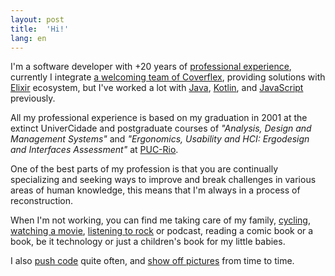 ```yaml
---
layout: post
title:  'Hi!'
lang: en
---
```

I'm a software developer with +20 years of <a href="https://linkedin.com/in/raulpe7eira" title="link to LinkedIn profile" target="_blank">professional experience</a>, currently I integrate <a href="https://coverflex.com" title="link to Coverflex website" target="_blank">a welcoming team of Coverflex</a>, providing solutions with <a href="https://elixir-lang.org" title="link to Elixir website">Elixir</a> ecosystem, but I've worked a lot with <a href="https://java.com" title="link to Java website">Java</a>, <a href="https://kotlinlang.org" title="link to Kotlin website">Kotlin</a>, and <a href="https://www.ecma-international.org/publications-and-standards/standards/ecma-262" title="link to JavaScript specification">JavaScript</a> previously.

All my professional experience is based on my graduation in 2001 at the extinct UniverCidade and postgraduate courses of *"Analysis, Design and Management Systems"* and *"Ergonomics, Usability and HCI: Ergodesign and Interfaces Assessment"* at <a href="http://www.puc-rio.br" title="lint to PUC-Rio website" target="_blank">PUC-Rio</a>.

One of the best parts of my profession is that you are continually specializing and seeking ways to improve and break challenges in various areas of human knowledge, this means that I'm always in a process of reconstruction.

When I'm not working, you can find me taking care of my family, <a href="https://strava.com/athletes/raulpe7eira" title="link to Strava profile" target="_blank">cycling</a>, <a href="https://imdb.com/user/ur28106453" title="link to IMDb profile" target="_blank">watching a movie</a>, <a href="https://last.fm/user/raulpereira" title="link to last.fm profile" target="_blank">listening to rock</a> or podcast, reading a comic book or a book, be it technology or just a children's book for my little babies.

I also <a href="https://github.com/raulpe7eira" title="link to GitHub profile" target="_blank">push code</a> quite often, and <a href="https://instagram.com/raulpe7eira" title="link to Instagram profile" target="_blank">show off pictures</a> from time to time.
